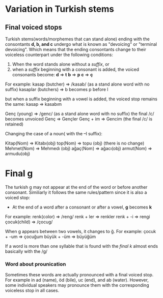 # Variation in Turkish stems 
## Final voiced stops 


Turkish stems(words/morphemes that can stand alone) ending with the consontants **d, b, and c** undergo what is known as "devoicing" or "terminal devoicing". Which means that the ending consontants change to their voiceless counterpart under the following conditions: 

1) When the word stands alone without a *suffix*, or 
2) when a *suffix* beginning with a consonant is added, the voiced consonants become: 
	**d** => **t** 
	**b** => **p**
	**c** => **ç**
	
	
For example: 
kasap (butcher) => /kasab/ (as a stand alone word with no suffix)
	kasaplar (butchers) => b becomes p before l

but when a suffix beginning with a vowel is added, the voiced stop remains the same: 
	kasap => kasabım 

Genç (young) => /genc/ (as a stand alone word with no suffix)
	the final /c/ becomes unvoiced 
	Genç => Gençler 
	Genç + im => Gencim (the final /c/ is retained)

Changing the case of a noun( with the –I suffix): 

Kitap(Nom) => Kitabı(obj) 
top(Nom) => topu (obj) (there is no change)
Mehmet(Nom) => Mehmedı (obj)
ağaç(Nom) => ağacı(obj)
armut(Nom) => armudu(obj)


# Final g 

The turkish g may not appear at the end of the word or before another consonant. Similiarly it follows the same rules/pattern since it is also a voiced stop: 

- At the end of a word after a consonant or after a vowel, **g** becomes **k**

For example: 
renk(color) => /reng/ 
	renk + ler => renkler 
	renk + -i => rengi
çocuk(child) => /çocug/

When g appears between two vowels, it changes to ğ. For example: 
çocuk + -um => çocuğum 
büyük + -üm => büyüğüm 

If a word is more than one syllable that is found with the *final k* almost ends basically with the /g/ 

### Word about prounication 
Sometimes these words are actually pronounced with a final voiced stop. For example in ad (name), öd (bile), uc (end), and ab (water). However, some individual speakers may pronounce them with the corresponding voiceless stop in all cases. 




















